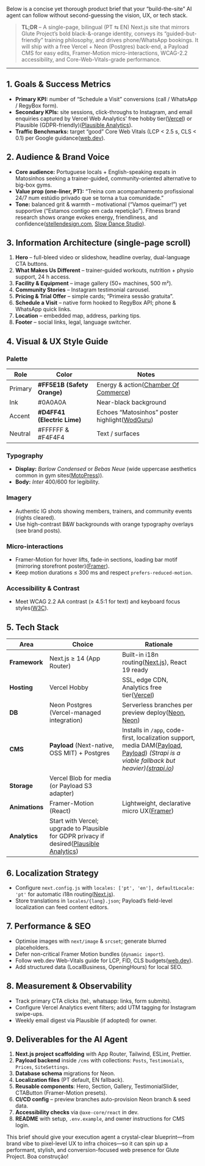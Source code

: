 Below is a concise yet thorough product brief that your “build-the-site” AI agent can follow without second-guessing the vision, UX, or tech stack.

> **TL;DR** – A single-page, bilingual (PT ⇆ EN) Next.js site that mirrors Glute Project’s bold black-&-orange identity, conveys its “guided-but-friendly” training philosophy, and drives phone/WhatsApp bookings.  It will ship with a free Vercel + Neon (Postgres) back-end, a Payload CMS for easy edits, Framer-Motion micro-interactions, WCAG-2.2 accessibility, and Core-Web-Vitals-grade performance.

---

## 1. Goals & Success Metrics

* **Primary KPI:** number of “Schedule a Visit” conversions (call / WhatsApp / RegyBox form).
* **Secondary KPIs:** site sessions, click-throughs to Instagram, and email enquiries captured by Vercel Web Analytics’ free hobby tier([Vercel][1]) or Plausible (GDPR-friendly)([Plausible Analytics][2]).
* **Traffic Benchmarks:** target “good” Core Web Vitals (LCP < 2.5 s, CLS < 0.1) per Google guidance([web.dev][3]).

## 2. Audience & Brand Voice

* **Core audience:** Portuguese locals + English-speaking expats in Matosinhos seeking a trainer-guided, community-oriented alternative to big-box gyms.
* **Value prop (one-liner, PT):** “Treina com acompanhamento profissional 24/7 num estúdio privado que se torna a tua comunidade.”
* **Tone:** balanced grit & warmth – motivational (“Vamos queimar!”) yet supportive (“Estamos contigo em cada repetição”). Fitness brand research shows orange evokes energy, friendliness, and confidence([stellendesign.com][4], [Slow Dance Studio][5]).

## 3. Information Architecture (single-page scroll)

1. **Hero** – full-bleed video or slideshow, headline overlay, dual-language CTA buttons.
2. **What Makes Us Different** – trainer-guided workouts, nutrition + physio support, 24 h access.
3. **Facility & Equipment** – image gallery (50+ machines, 500 m²).
4. **Community Stories** – Instagram testimonial carousel.
5. **Pricing & Trial Offer** – simple cards; “Primeira sessão gratuita”.
6. **Schedule a Visit** – native form hooked to RegyBox API; phone & WhatsApp quick links.
7. **Location** – embedded map, address, parking tips.
8. **Footer** – social links, legal, language switcher.

## 4. Visual & UX Style Guide

### Palette

| Role    | Color                       | Notes                                              |
| ------- | --------------------------- | -------------------------------------------------- |
| Primary | **#FF5E1B (Safety Orange)** | Energy & action([Chamber Of Commerce][6])          |
| Ink     | #0A0A0A                     | Near-black background                              |
| Accent  | **#D4FF41 (Electric Lime)** | Echoes “Matosinhos” poster highlight([WodGuru][7]) |
| Neutral | #FFFFFF & #F4F4F4           | Text / surfaces                                    |

### Typography

* **Display:** *Barlow Condensed* or *Bebas Neue* (wide uppercase aesthetics common in gym sites([MotoPress][8])).
* **Body:** *Inter* 400/600 for legibility.

### Imagery

* Authentic IG shots showing members, trainers, and community events (rights cleared).
* Use high-contrast B\&W backgrounds with orange typography overlays (see brand posts).

### Micro-interactions

* Framer-Motion for hover lifts, fade-in sections, loading bar motif (mirroring storefront poster)([Framer][9]).
* Keep motion durations ≤ 300 ms and respect `prefers-reduced-motion`.

### Accessibility & Contrast

* Meet WCAG 2.2 AA contrast (≥ 4.5:1 for text) and keyboard focus styles([W3C][10]).

## 5. Tech Stack

| Area           | Choice                                                                                        | Rationale                                                                                                                                                  |
| -------------- | --------------------------------------------------------------------------------------------- | ---------------------------------------------------------------------------------------------------------------------------------------------------------- |
| **Framework**  | Next.js ≥ 14 (App Router)                                                                     | Built-in i18n routing([Next.js][11]), React 19 ready                                                                                                       |
| **Hosting**    | Vercel Hobby                                                                                  | SSL, edge CDN, Analytics free tier([Vercel][1])                                                                                                            |
| **DB**         | Neon Postgres (Vercel-managed integration)                                                    | Serverless branches per preview deploy([Neon][12], [Neon][13])                                                                                             |
| **CMS**        | **Payload** (Next-native, OSS MIT) + Postgres                                                 | Installs in `/app`, code-first, localization support, media DAM([Payload][14], [Payload][15]) *(Strapi is a viable fallback but heavier)([strapi.io][16])* |
| **Storage**    | Vercel Blob for media (or Payload S3 adapter)                                                 |                                                                                                                                                            |
| **Animations** | Framer-Motion (React)                                                                         | Lightweight, declarative micro UX([Framer][17])                                                                                                            |
| **Analytics**  | Start with Vercel; upgrade to Plausible for GDPR privacy if desired([Plausible Analytics][2]) |                                                                                                                                                            |

## 6. Localization Strategy

* Configure `next.config.js` with `locales: ['pt', 'en'], defaultLocale: 'pt'` for automatic i18n routing([Next.js][18]).
* Store translations in `locales/{lang}.json`; Payload’s field-level localization can feed content editors.

## 7. Performance & SEO

* Optimise images with `next/image` & `srcset`; generate blurred placeholders.
* Defer non-critical Framer Motion bundles (`dynamic import`).
* Follow web.dev Web-Vitals guide for LCP, FID, CLS budgets([web.dev][19]).
* Add structured data (LocalBusiness, OpeningHours) for local SEO.

## 8. Measurement & Observability

* Track primary CTA clicks (tel:, whatsapp: links, form submits).
* Configure Vercel Analytics event filters; add UTM tagging for Instagram swipe-ups.
* Weekly email digest via Plausible (if adopted) for owner.

## 9. Deliverables for the AI Agent

1. **Next.js project scaffolding** with App Router, Tailwind, ESLint, Prettier.
2. **Payload backend** inside `/cms` with collections: `Posts`, `Testimonials`, `Prices`, `SiteSettings`.
3. **Database schema** migrations for Neon.
4. **Localization files** (PT default, EN fallback).
5. **Reusable components**: Hero, Section, Gallery, TestimonialSlider, CTAButton (Framer-Motion presets).
6. **CI/CD config** – preview branches auto-provision Neon branch & seed data.
7. **Accessibility checks** via `@axe-core/react` in dev.
8. **README** with setup, `.env.example`, and owner instructions for CMS login.

This brief should give your execution agent a crystal-clear blueprint—from brand vibe to pixel-level UX to infra choices—so it can spin up a performant, stylish, and conversion-focused web presence for Glute Project. Boa construção!

[1]: https://vercel.com/docs/analytics/limits-and-pricing?utm_source=chatgpt.com "Pricing for Web Analytics"
[2]: https://plausible.io/vs-google-analytics?utm_source=chatgpt.com "What makes Plausible a great Google Analytics alternative"
[3]: https://web.dev/articles/top-cwv?utm_source=chatgpt.com "The most effective ways to improve Core Web Vitals | Articles"
[4]: https://www.stellendesign.com/colors-for-fitness-branding/?utm_source=chatgpt.com "Colors For Fitness Branding"
[5]: https://slowdancestudio.com/blog/the-psychology-of-colour?utm_source=chatgpt.com "Colour Theory and Psychology for Branding"
[6]: https://www.chamberofcommerce.org/guide-to-color-psychology-marketing/?utm_source=chatgpt.com "Guide to Color Psychology in Marketing"
[7]: https://wod.guru/blog/gym-website-design/?utm_source=chatgpt.com "10 Best Gym Website Design Ideas to Stand Out in 2025"
[8]: https://motopress.com/blog/gym-website-design/?srsltid=AfmBOoquYSabAIeu-objQycgYv0XpcwFOwgNaTRmzGxaW6CaR4TD6JgJ&utm_source=chatgpt.com "21 Gym Website Design Inspirations, Examples, and Ideas"
[9]: https://www.framer.com/motion/animation/?utm_source=chatgpt.com "React animation | Motion for React (prev Framer Motion)"
[10]: https://www.w3.org/TR/WCAG22/ "Web Content Accessibility Guidelines (WCAG) 2.2"
[11]: https://nextjs.org/docs/pages/guides/internationalization?utm_source=chatgpt.com "Guides: Internationalization - Next.js"
[12]: https://neon.tech/docs/guides/vercel-postgres?utm_source=chatgpt.com "Integrating Neon with Vercel - Neon Docs"
[13]: https://neon.tech/blog/neon-vercel-native-integration?utm_source=chatgpt.com "Vercel Native Integration: Create a Neon Branch Per Preview"
[14]: https://payloadcms.com/?utm_source=chatgpt.com "Payload: The Next.js Headless CMS and App Framework"
[15]: https://payloadcms.com/posts/blog/payload-30-the-first-cms-that-installs-directly-into-any-nextjs-app?utm_source=chatgpt.com "Payload 3.0: The first CMS that installs directly into any ..."
[16]: https://strapi.io/?utm_source=chatgpt.com "Strapi - Open source Node.js Headless CMS"
[17]: https://www.framer.com/blog/web-design-trends/?utm_source=chatgpt.com "7 emerging web design trends for 2025 | Professional UX ..."
[18]: https://nextjs.org/docs/app/guides/internationalization?utm_source=chatgpt.com "Guides: Internationalization - Next.js"
[19]: https://web.dev/articles/vitals?utm_source=chatgpt.com "Web Vitals | Articles"
